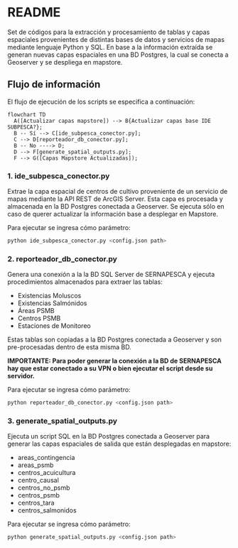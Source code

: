 # README

Set de códigos para la extracción y procesamiento de tablas y capas espaciales provenientes de distintas bases de datos y servicios de mapas mediante lenguaje Python y SQL. En base a la información extraída se generan nuevas capas espaciales en una BD Postgres, la cual se conecta a Geoserver y se despliega en mapstore.

## Flujo de información

El flujo de ejecución de los scripts se especifica a continuación:

```mermaid
flowchart TD
  A([Actualizar capas mapstore]) --> B{Actualizar capas base IDE SUBPESCA?};
  B -- Sí --> C[ide_subpesca_conector.py];
  C --> D[reporteador_db_conector.py];
  B -- No ----> D;
  D --> F[generate_spatial_outputs.py];
  F --> G([Capas Mapstore Actualizadas]);
```

### 1. ide_subpesca_conector.py

Extrae la capa espacial de centros de cultivo proveniente de un servicio de mapas mediante la API REST de ArcGIS Server. Esta capa es procesada y almacenada en la BD Postgres conectada a Geoserver. Se ejecuta sólo en caso de querer actualizar la información base a desplegar en Mapstore.

Para ejecutar se ingresa cómo parámetro:

```bash
python ide_subpesca_conector.py <config.json path>
```

### 2. reporteador_db_conector.py

Genera una conexión a la la BD SQL Server de SERNAPESCA y ejecuta procedimientos almacenados para extraer las tablas:
- Existencias Moluscos
- Existencias Salmónidos
- Áreas PSMB
- Centros PSMB
- Estaciones de Monitoreo

Estas tablas son copiadas a la BD Postgres conectada a Geoserver y son pre-procesadas dentro de esta misma BD. 

**IMPORTANTE: Para poder generar la conexión a la BD de SERNAPESCA hay que estar conectado a su VPN o bien ejecutar el script desde su servidor.**

Para ejecutar se ingresa cómo parámetro:

```bash
python reporteador_db_conector.py <config.json path>
```

### 3. generate_spatial_outputs.py

Ejecuta un script SQL en la BD Postgres conectada a Geoserver para generar las capas espaciales de salida que están desplegadas en mapstore:
- areas_contingencia
- areas_psmb
- centros_acuicultura
- centro_causal
- centros_no_psmb
- centros_psmb
- centros_tara
- centros_salmonidos

Para ejecutar se ingresa cómo parámetro:

```bash
python generate_spatial_outputs.py <config.json path>
```
